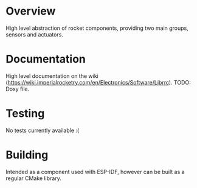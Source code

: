 # Overview
High level abstraction of rocket components, providing two main groups, sensors and actuators.

# Documentation
High level documentation on the wiki (https://wiki.imperialrocketry.com/en/Electronics/Software/Librrc).
TODO: Doxy file.

# Testing
No tests currently available :(

# Building
Intended as a component used with ESP-IDF, however can be built as a regular CMake library.
